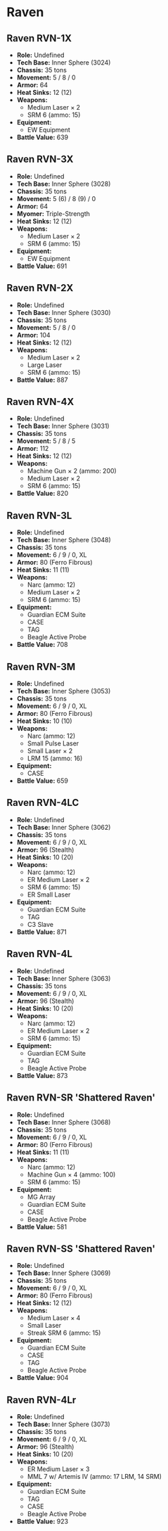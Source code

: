 # Raven
## Raven RVN-1X
- **Role:** Undefined
- **Tech Base:** Inner Sphere (3024)
- **Chassis:** 35 tons
- **Movement:** 5 / 8 / 0
- **Armor:** 64
- **Heat Sinks:** 12 (12)
- **Weapons:**
  - Medium Laser × 2
  - SRM 6 (ammo: 15)
- **Equipment:**
  - EW Equipment
- **Battle Value:** 639

## Raven RVN-3X
- **Role:** Undefined
- **Tech Base:** Inner Sphere (3028)
- **Chassis:** 35 tons
- **Movement:** 5 (6) / 8 (9) / 0
- **Armor:** 64
- **Myomer:** Triple-Strength
- **Heat Sinks:** 12 (12)
- **Weapons:**
  - Medium Laser × 2
  - SRM 6 (ammo: 15)
- **Equipment:**
  - EW Equipment
- **Battle Value:** 691

## Raven RVN-2X
- **Role:** Undefined
- **Tech Base:** Inner Sphere (3030)
- **Chassis:** 35 tons
- **Movement:** 5 / 8 / 0
- **Armor:** 104
- **Heat Sinks:** 12 (12)
- **Weapons:**
  - Medium Laser × 2
  - Large Laser
  - SRM 6 (ammo: 15)
- **Battle Value:** 887

## Raven RVN-4X
- **Role:** Undefined
- **Tech Base:** Inner Sphere (3031)
- **Chassis:** 35 tons
- **Movement:** 5 / 8 / 5
- **Armor:** 112
- **Heat Sinks:** 12 (12)
- **Weapons:**
  - Machine Gun × 2 (ammo: 200)
  - Medium Laser × 2
  - SRM 6 (ammo: 15)
- **Battle Value:** 820

## Raven RVN-3L
- **Role:** Undefined
- **Tech Base:** Inner Sphere (3048)
- **Chassis:** 35 tons
- **Movement:** 6 / 9 / 0, XL
- **Armor:** 80 (Ferro Fibrous)
- **Heat Sinks:** 11 (11)
- **Weapons:**
  - Narc (ammo: 12)
  - Medium Laser × 2
  - SRM 6 (ammo: 15)
- **Equipment:**
  - Guardian ECM Suite
  - CASE
  - TAG
  - Beagle Active Probe
- **Battle Value:** 708

## Raven RVN-3M
- **Role:** Undefined
- **Tech Base:** Inner Sphere (3053)
- **Chassis:** 35 tons
- **Movement:** 6 / 9 / 0, XL
- **Armor:** 80 (Ferro Fibrous)
- **Heat Sinks:** 10 (10)
- **Weapons:**
  - Narc (ammo: 12)
  - Small Pulse Laser
  - Small Laser × 2
  - LRM 15 (ammo: 16)
- **Equipment:**
  - CASE
- **Battle Value:** 659

## Raven RVN-4LC
- **Role:** Undefined
- **Tech Base:** Inner Sphere (3062)
- **Chassis:** 35 tons
- **Movement:** 6 / 9 / 0, XL
- **Armor:** 96 (Stealth)
- **Heat Sinks:** 10 (20)
- **Weapons:**
  - Narc (ammo: 12)
  - ER Medium Laser × 2
  - SRM 6 (ammo: 15)
  - ER Small Laser
- **Equipment:**
  - Guardian ECM Suite
  - TAG
  - C3 Slave
- **Battle Value:** 871

## Raven RVN-4L
- **Role:** Undefined
- **Tech Base:** Inner Sphere (3063)
- **Chassis:** 35 tons
- **Movement:** 6 / 9 / 0, XL
- **Armor:** 96 (Stealth)
- **Heat Sinks:** 10 (20)
- **Weapons:**
  - Narc (ammo: 12)
  - ER Medium Laser × 2
  - SRM 6 (ammo: 15)
- **Equipment:**
  - Guardian ECM Suite
  - TAG
  - Beagle Active Probe
- **Battle Value:** 873

## Raven RVN-SR 'Shattered Raven'
- **Role:** Undefined
- **Tech Base:** Inner Sphere (3068)
- **Chassis:** 35 tons
- **Movement:** 6 / 9 / 0, XL
- **Armor:** 80 (Ferro Fibrous)
- **Heat Sinks:** 11 (11)
- **Weapons:**
  - Narc (ammo: 12)
  - Machine Gun × 4 (ammo: 100)
  - SRM 6 (ammo: 15)
- **Equipment:**
  - MG Array
  - Guardian ECM Suite
  - CASE
  - Beagle Active Probe
- **Battle Value:** 581

## Raven RVN-SS 'Shattered Raven'
- **Role:** Undefined
- **Tech Base:** Inner Sphere (3069)
- **Chassis:** 35 tons
- **Movement:** 6 / 9 / 0, XL
- **Armor:** 80 (Ferro Fibrous)
- **Heat Sinks:** 12 (12)
- **Weapons:**
  - Medium Laser × 4
  - Small Laser
  - Streak SRM 6 (ammo: 15)
- **Equipment:**
  - Guardian ECM Suite
  - CASE
  - TAG
  - Beagle Active Probe
- **Battle Value:** 904

## Raven RVN-4Lr
- **Role:** Undefined
- **Tech Base:** Inner Sphere (3073)
- **Chassis:** 35 tons
- **Movement:** 6 / 9 / 0, XL
- **Armor:** 96 (Stealth)
- **Heat Sinks:** 10 (20)
- **Weapons:**
  - ER Medium Laser × 3
  - MML 7 w/ Artemis IV (ammo: 17 LRM, 14 SRM)
- **Equipment:**
  - Guardian ECM Suite
  - TAG
  - CASE
  - Beagle Active Probe
- **Battle Value:** 923

